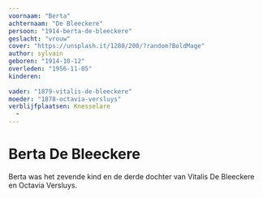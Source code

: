 ```yaml
---
voornaam: "Berta"
achternaam: "De Bleeckere"
persoon: "1914-berta-de-bleeckere"
geslacht: "vrouw"
cover: "https://unsplash.it/1280/200/?random?BoldMage"
author: sylvain
geboren: "1914-10-12"
overleden: "1956-11-05"
kinderen: 
   
vader: "1879-vitalis-de-bleeckere"
moeder: "1878-octavia-versluys"   
verblijfplaatsen: Knesselare
  - 
---
```

# Berta De Bleeckere

Berta was het zevende kind en de derde dochter van Vitalis De Bleeckere en Octavia Versluys. 





